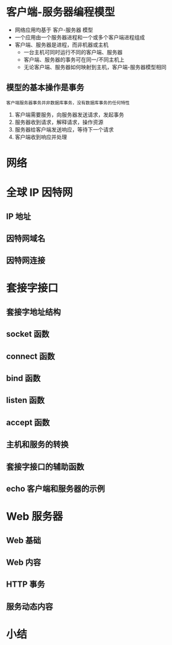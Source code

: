 # 客户端-服务器编程模型

* 网络应用均基于 客户-服务器 模型
* 一个应用由一个服务器进程和一个或多个客户端进程组成
* 客户端、服务器是进程，而非机器或主机
	* 一台主机可同时运行不同的客户端、服务器
	* 客户端、服务器的事务可在同一/不同主机上
	* 无论客户端、服务器如何映射到主机，客户端-服务器模型相同

## 模型的基本操作是事务

	客户端服务器事务并非数据库事务，没有数据库事务的任何特性

1. 客户端需要服务，向服务器发送请求，发起事务
2. 服务器收到请求，解释请求，操作资源
3. 服务器给客户端发送响应，等待下一个请求
4. 客户端收到响应并处理

# 网络



# 全球 IP 因特网



## IP 地址



## 因特网域名



## 因特网连接



# 套接字接口



## 套接字地址结构



## socket 函数



## connect 函数



## bind 函数



## listen 函数



## accept 函数



## 主机和服务的转换



## 套接字接口的辅助函数



## echo 客户端和服务器的示例



# Web 服务器



## Web 基础



## Web 内容



## HTTP 事务



## 服务动态内容



# 小结


